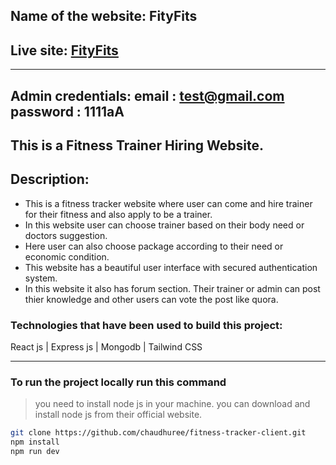 ## Name of the website: FityFits
## Live site: [FityFits](https://fityfits.netlify.app)
---
 Admin credentials:  email : test@gmail.com password : 1111aA
---

## This is a Fitness Trainer Hiring Website.

## Description:

- This is a fitness tracker website where user can come and hire trainer for their fitness and also apply to be a trainer.
- In this website user can choose trainer based on their body need or doctors suggestion.
- Here user can also choose package according to their need or economic condition.
- This website has a beautiful user interface with secured authentication system.
- In this website it also has forum section. Their trainer or admin can post thier knowledge and other users can vote the post like quora.

### Technologies that have been used to build this project: 
React js | Express js | Mongodb | Tailwind CSS

---

### To run the project locally run this command

> you need to install node js in your machine. you can download and install node js from their official website.

```sh
git clone https://github.com/chaudhuree/fitness-tracker-client.git
npm install
npm run dev
```
